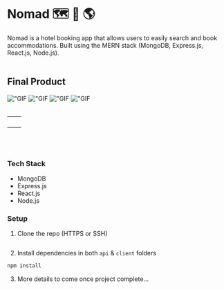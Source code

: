 # Nomad 🗺 🏨 🌎

Nomad is a hotel booking app that allows users to easily search and book accommodations. Built using the MERN stack (MongoDB, Express.js, React.js, Node.js).
<br></br>

## Final Product
!["GIF]()
!["GIF]()
!["GIF]()
!["GIF]()
<br></br>
<table>
  <tr>
    <td><img src=""></td>
    <td><img src=""></td>
  </tr>
  <tr>
    <td><img src=""></td>
    <td><img src=""></td>
  </tr>
  <tr>
    <td><img src=""></td>
    <td><img src=""></td>
  </tr>
  <tr>
    <td><img src=""></td>
    <td><img src=""></td>
  </tr>
</table>
<br></br>

### Tech Stack

- MongoDB
- Express.js
- React.js
- Node.js

### Setup

1. Clone the repo (HTTPS or SSH)
```sh
```

2. Install dependencies in both `api` & `client` folders
```sh
npm install
```
3. More details to come once project complete... 